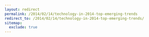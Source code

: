 ```yaml
---
layout: redirect
permalink: /2014/02/14/technology-in-2014-top-emerging-trends
redirect_to: /2014/02/14/technology-in-2014-top-emerging-trends/
sitemap:
  exclude: true
---
```

